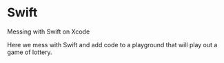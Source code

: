 # Swift
Messing with Swift on Xcode

Here we mess with Swift and add code to a playground that will play out a game of lottery.
